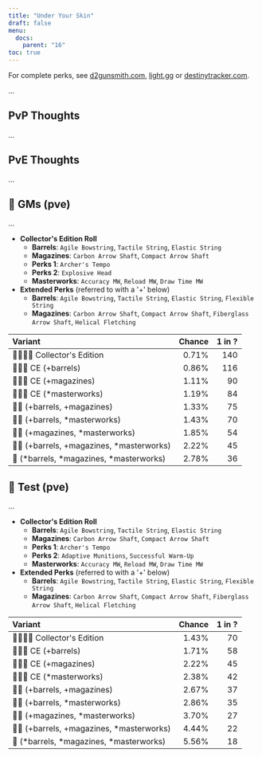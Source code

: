 ```yaml
---
title: "Under Your Skin"
draft: false
menu:
  docs:
    parent: "16"
toc: true
---
```


For complete perks, see [d2gunsmith.com](https://d2gunsmith.com/w/232928045), [light.gg](https://www.light.gg/db/items/232928045) or [destinytracker.com](https://destinytracker.com/destiny-2/db/items/232928045).

...

## PvP Thoughts

...

## PvE Thoughts

...

## 👾 GMs (pve)

...

* **Collector's Edition Roll**
  * **Barrels**: `Agile Bowstring`, `Tactile String`, `Elastic String`
  * **Magazines**: `Carbon Arrow Shaft`, `Compact Arrow Shaft`
  * **Perks 1**: `Archer's Tempo`
  * **Perks 2**: `Explosive Head`
  * **Masterworks**: `Accuracy MW`, `Reload MW`, `Draw Time MW`
* **Extended Perks** (referred to with a '+' below)
  * **Barrels**: `Agile Bowstring`, `Tactile String`, `Elastic String`, `Flexible String`
  * **Magazines**: `Carbon Arrow Shaft`, `Compact Arrow Shaft`, `Fiberglass Arrow Shaft`, `Helical Fletching`

| Variant | Chance | 1 in ? |
|:-|-:|-:|
| 👾👾👾🌟 Collector's Edition | 0.71% | 140 |
| 👾👾👾 CE (+barrels) | 0.86% | 116 |
| 👾👾👾 CE (+magazines) | 1.11% | 90 |
| 👾👾👾 CE (*masterworks) | 1.19% | 84 |
| 👾👾 (+barrels, +magazines) | 1.33% | 75 |
| 👾👾 (+barrels, *masterworks) | 1.43% | 70 |
| 👾👾 (+magazines, *masterworks) | 1.85% | 54 |
| 👾👾 (+barrels, +magazines, *masterworks) | 2.22% | 45 |
| 👾 (*barrels, *magazines, *masterworks) | 2.78% | 36 |

## 👾 Test (pve)

...

* **Collector's Edition Roll**
  * **Barrels**: `Agile Bowstring`, `Tactile String`, `Elastic String`
  * **Magazines**: `Carbon Arrow Shaft`, `Compact Arrow Shaft`
  * **Perks 1**: `Archer's Tempo`
  * **Perks 2**: `Adaptive Munitions`, `Successful Warm-Up`
  * **Masterworks**: `Accuracy MW`, `Reload MW`, `Draw Time MW`
* **Extended Perks** (referred to with a '+' below)
  * **Barrels**: `Agile Bowstring`, `Tactile String`, `Elastic String`, `Flexible String`
  * **Magazines**: `Carbon Arrow Shaft`, `Compact Arrow Shaft`, `Fiberglass Arrow Shaft`, `Helical Fletching`

| Variant | Chance | 1 in ? |
|:-|-:|-:|
| 👾👾👾🌟 Collector's Edition | 1.43% | 70 |
| 👾👾👾 CE (+barrels) | 1.71% | 58 |
| 👾👾👾 CE (+magazines) | 2.22% | 45 |
| 👾👾👾 CE (*masterworks) | 2.38% | 42 |
| 👾👾 (+barrels, +magazines) | 2.67% | 37 |
| 👾👾 (+barrels, *masterworks) | 2.86% | 35 |
| 👾👾 (+magazines, *masterworks) | 3.70% | 27 |
| 👾👾 (+barrels, +magazines, *masterworks) | 4.44% | 22 |
| 👾 (*barrels, *magazines, *masterworks) | 5.56% | 18 |
